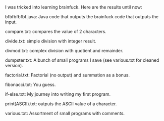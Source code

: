 I was tricked into learning brainfuck. Here are the results until now:

bfbfbfbfbf.java: Java code that outputs the brainfuck code that outputs the input.

compare.txt: compares the value of 2 characters.

divide.txt: simple division with integer result.

divmod.txt: complex division with quotient and remainder.

dumpster.txt: A bunch of small programs I save (see various.txt for cleaned version).

factorial.txt: Factorial (no output) and summation as a bonus.

fibonacci.txt: You guess.

if-else.txt: My journey into writing my first program.

print(ASCII).txt: outputs the ASCII value of a character.

various.txt: Assortment of small programs with comments.
